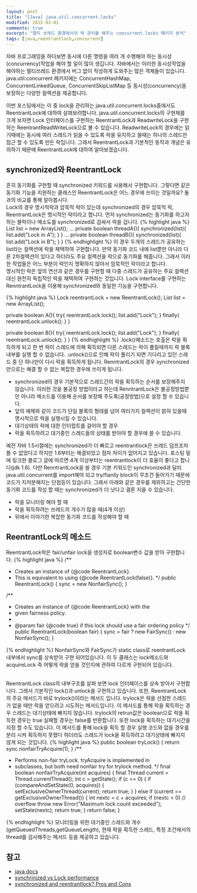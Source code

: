 ```yaml
---
layout: post
title: "[Java] java.util.concurrent.locks"
modified: 2015-03-01
comments: true
excerpt: "멀티 쓰레드 환경에서의 락 관리를 해주는 concurrent.locks 패키지 분석"
tags: [java,reentrantlock,concurrent]
---
```


 자바 프로그래밍을 하다보면 동시에 다른 명령을 여러 개 수행해야 하는 동시성(concurrency)작업을 해야 할 일이 많이 생깁니다. 자바에서는 이러한 동시성작업을 해야하는 멀티쓰레드 환경에서 버그 없이 작성하게 도와주는 많은 객체들이 있습니다. java.util.concurrent 패키지에는 ConcurrentHashMap, ConcurrentLinkedQueue, ConcurrentSkipListMap 등 동시성(concurrency)을 보장하는 다양한 컬랙션을 제공합니다.
 
 
 이번 포스팅에서는 이 중 lock을 관리하는 java.util.concurrent.locks중에서도 ReentrantLock에 대하여 살펴보려합니다. java.util.concurrent.locks의 구현체를 크게 보자면 Lock 인터페이스를 구현하는 ReentrantLock과 ReadwriteLock을 구현하는 ReentrantReadWriteLock으로 볼 수 있습니다. ReadwriteLock의 경우에는 읽기때에는 동시에 여러 스레드가 읽을 수 있도록 락을 유지하고 쓸때는 하나의 스레드만 접근 할 수 있도록 만든 락입니다. 그래서 ReentrantLock과 기본적인 동작과 개념은 유의하기 때문에 ReentrantLock에 대하여 알아보겠습니다.  

## synchronized와 ReentrantLock
흔히 동기화를 구현할 때 synchronized 키워드를 사용해서 구현합니다. 그렇다면 같은 동기화 기능을 지원하는 클래스인 ReentrantLock은 어느 경우에 쓰이는 것일까요? 둘과의 비교를 통해 알아봅시다.<br/>
Lock의 경우 명시적락과 암묵적 락이 있는데 synchronized의 경우 암묵적 락, ReentrantLock은 명시적인 락이라고 합니다. 먼저 synchronized는 동기화를 하고자하는 블럭이나 메소도를 synchronized로 감싸서 락을 겁니다.
{% highlight java %}
List<String> list = new ArrayList<String>();
...
private boolean threadA(){
	synchronized(list){
		list.add("Lock in A");
	}
}
...
private boolean threadB(){
	synchronized(list){
		list.add("Lock in B");
	}
}
{% endhighlight %}
이 경우 두개의 스레드가 공유하는 list라는 컬랙션에 락을 체택하여 구현합니다. 만약 동기화 코드 내에 list뿐만 아니라 다른 2차컬랙션이 있다고 하더라도 주요 컬랙션을 락으로 동기화를 해줍니다. 그래서 이러한 작업들은 어느 부분이 락인지 명확하지 않아서 암묵적인 락이라고 합니다. <br/>
명시적인 락은 앞의 연산과 같은 경우를 구현할 때 다중 스레드가 공유하는 주요 컬랙션 대신 완전히 독립적인 락을 채택하여 구현하는 것입니다. Lock interface를 구현하는 RenntrantLock을 이용해 synchronized와 동일한 기능을 구현합니다. 

{% highlight java %}
Lock reentrantLock = new ReentrantLock();
List<String> list = new ArrayList<String>();

private boolean A(){
	try{
		reentrantLock.lock();
		list.add("Lock");
	}
	finally{
		reentrantLock.unlock();
	}
}

private boolean B(){
	try{
		reentrantLock.lock();
		list.add("Lock");
	}
	finally{
		reentrantLock.unlock();
	}
}
{% endhighlight %}
.lock()메소드는 호출은 락을 획득하게 되고 한 번 락이 스레드에 의해 획득되면 다른 스레드는 락이 풀릴때까지 락 블록 내부를 실행 할 수 없습니다. .unlock()으로 인해 락이 풀리기 되면 기다리고 있던 스레드 중 단 하나만이 다시 락을 획득하게 됩니다. RenntrantLock의 경우 synchronized만으로는 해결 할 수 없는 복잡한 경우에 쓰이게 됩니다. 

* synchronized의 경우 기본적으로 스레드간의 락을 획득하는 순서를 보장해주지 않습니다. 이러한 것을 불공정 방법이라고 하는데 RenntrantLock은 불공정방법뿐만 아니라 메소드를 이용해 순서를 보장해 주도록(공정방법)으로 설정 할 수 있습니다.
* 앞의 예제와 같이 코드가 단일 블록의 형태를 넘어 여러가지 컬랙션이 얽혀 있을때 명시적으로 락을 실행시킬 수 있습니다. 
* 대기상태의 락에 대한 인터럽트를 걸어야 할 경우 
* 락을 획득하려고 대기중인 스레드들의 상태를 받아야 할 경우에 쓸 수 있습니다. 

예전 자바 1.5시절에는 synchronized가 더 빠르고 reentrantlock은 쓰레드 덤프조차 뜰 수 없었다고 하지만 1.6부터는 해결되었고 점차 차이가 없어지고 있습니다. 포스팅 밑에 링크한 블로그 글에 따르면 4개 이상부터는 reentrantlock이 더 효율이 좋다고 합니다(jdk 1.6). 다만 RenntrantLock을 쓸 경우 기본 키워드인 synchronized과 달리 java.util.concurrent를 import해야 되고 try/fianlly block이 무조건 들어가기 때문에 코드가 지저분해지는 단점등이 있습니다.
그래서 아래와 같은 경우를 제외하고는 간단한 동기화 코드를 작성 할 때는 synchronized가 더 낫다고 결론 지을 수 있습니다. 

* 락을 모니터링 해야 할 때
* 락을 획득하려는 쓰레드의 개수가 많을 때(4개 이상)
* 위에서 이야기한 복잡한 동기화 코드를 작성해야 할 때 


## ReentrantLock의 메소드 
ReentrantLock락은 fair/unfair lock을 생성자로 boolean변수 값을 받아 구현합니다.
{% highlight java %}
/**
 * Creates an instance of {@code ReentrantLock}.
 * This is equivalent to using {@code ReentrantLock(false)}.
 */
public ReentrantLock() {
    sync = new NonfairSync();
}

/**
 * Creates an instance of {@code ReentrantLock} with the
 * given fairness policy.
 *
 * @param fair {@code true} if this lock should use a fair ordering policy
 */
public ReentrantLock(boolean fair) {
    sync = fair ? new FairSync() : new NonfairSync();
}

{% endhighlight %}
NonfairSync와 FairSync가 static class로 reentrantLock 내부에서 sync를 상속받아 구현 되어있습니다. 이 두 클래스는 lock메소드와 acquireLock 즉 어떻게 락을 얻을 것인지에 관하여 다르게 구현되어 있습니다. <br/><br/>

ReentrantLock class의 내부구조를 살펴 보면 lock 인터페이스를 상속 받아서 구현합니다. 그래서 기본직인 lock()과 unlock을 구현하고 있습니다. 또한, ReentrantLock의 주요 메서드가 바로 trylock()이라는 메서드 입니다. trylock은 락을 선점한 스레드가 없을 때만 락을 얻으려고 시도하는 메서드입니다. 이 메서드를 통해 락을 획득하는 경우 스레드는 대기상태에 빠지지 않습니다. trylock의 retrun값은 boolean으로 락을 획득한 경우는 true 실패할 경우는 false를 반환합니다. 또한 lock을 획득하는 대기시간을 지정 할 수도 있습니다. 이 메서드를 통해 lock을 획득 할 경우 실행 코드와 없을 경우를 분리 시켜 획득하지 못했다 하더라도 스레드가 lock을 획득하려고 대기상태에 빠지지 않게 되는 것입니다. 
{% highlight java %}
public boolean tryLock() {
    return sync.nonfairTryAcquire(1);
}
/**
 * Performs non-fair tryLock.  tryAcquire is implemented in
 * subclasses, but both need nonfair try for trylock method.
 */
final boolean nonfairTryAcquire(int acquires) {
    final Thread current = Thread.currentThread();
    int c = getState();
    if (c == 0) {
        if (compareAndSetState(0, acquires)) {
            setExclusiveOwnerThread(current);
            return true;
        }
    }
    else if (current == getExclusiveOwnerThread()) {
        int nextc = c + acquires;
        if (nextc < 0) // overflow
            throw new Error("Maximum lock count exceeded");
        setState(nextc);
        return true;
    }
    return false;
}

{% endhighlight %}
모니터링을 위한 대기중인 스레드와 개수(getQueuedThreads,getQueueLength), 현재 락을 획득한 스레드, 특정 조건에서의 thread를 검사해주는 메서드 등을 제공하고 있습니다. 

## 참고 
* [java docs](http://docs.oracle.com/javase/7/docs/api/java/util/concurrent/locks/ReentrantLock.html) 
* [synchrinized vs Lock performance](http://vanillajava.blogspot.kr/2011/07/synchronized-vs-lock-performance.html)
* [synchronized and reentrantlock? Pros and Cons](http://stackoverflow.com/questions/9072422/difference-between-synchronized-and-reentrantlock-pros-and-cons) 


